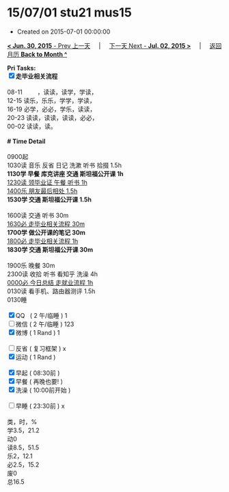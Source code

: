 # 15/07/01 stu21 mus15

- Created on 2015-07-01 00:00:00

[**< Jun. 30, 2015** - Prev 上一天](/lifelogs/2015/06/d30.md) &nbsp; &nbsp; | &nbsp; &nbsp; [下一天 Next - **Jul. 02, 2015 >**](/lifelogs/2015/07/d02.md) &nbsp; &nbsp; |  &nbsp; &nbsp; [返回月历 **Back to Month ^**](/lifelogs/2015/07/index.md)
<br/><div><b>Pri Tasks:</b></div><div><b><input checked="true" type="checkbox"/></b><b>走毕业相关流程</b></div><div><br/></div><div>08-11         ，读读，读学，学读，</div><div>12-15 读乐，乐乐，学学，学读，</div><div>16-19 必学，必必，学乐，读读，</div><div>20-23 读读，读读，读读，必必，</div><div>00-02 读读，读。</div><div><br/></div><div><b># Time Detail</b><br/></div><div><br/></div><div>0900起</div><div>1030读 音乐 反省 日记 洗漱 听书 拾掇 1.5h</div><div><b>1130学 早餐 库克讲座 交通 斯坦福公开课 1h</b></div><div><u>1230读 领毕业证 午餐 听书 1h</u></div><div><u>1400乐 朋友最后相处 1.5h</u></div><div><b>1530学 交通 斯坦福公开课 1.5h</b><br/></div><div><br/></div><div>1600读 交通 听书 30m</div><div><u>1630必 走毕业相关流程 30m</u></div><div><b>1700学 做公开课的笔记 30m</b></div><div><u>1800必 走毕业相关流程 1h</u></div><div><b>1830学 交通 斯坦福公开课 30m</b></div><div><br/></div><div>1900乐 晚餐 30m</div><div>2300读 收拾 听书 看知乎 洗澡 4h</div><div><u>0000必 今日总结 走就业流程 1h</u></div><div>0130读 看手机、路由器测评 1.5h</div><div>0130睡</div><div><br/></div><div><input checked="true" type="checkbox"/>QQ   ( 2 午/临睡 ) 1</div><div><input type="checkbox"/>微信 ( 2 午/临睡 ) 123</div><div><input checked="true" type="checkbox"/>微博 ( 1 Rand ) 1</div><div><br/></div><div><input type="checkbox"/>反省 ( 复习框架 ) x</div><div><input checked="true" type="checkbox"/>运动 ( 1 Rand )</div><div><br/></div><div><input checked="true" type="checkbox"/>早起 ( 08:30前 )</div><div><input checked="true" type="checkbox"/>早餐 ( 再晚也要! )</div><div><input checked="true" type="checkbox"/>洗澡 ( 10:00前开始 )</div><div><br/></div><div><input type="checkbox"/>早睡 ( 23:30前 ) x</div><div><br/></div><div>类，时，%</div><div>学3.5，21.2</div><div>动0</div><div>读8.5，51.5</div><div>乐2，12.1</div><div>必2.5，15.2</div><div>废0</div><div>总16.5</div>
